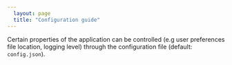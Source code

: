 ```yaml
---
  layout: page
  title: "Configuration guide"
---
```


Certain properties of the application can be controlled (e.g user preferences file location, logging level) through the configuration file (default: `config.json`).
